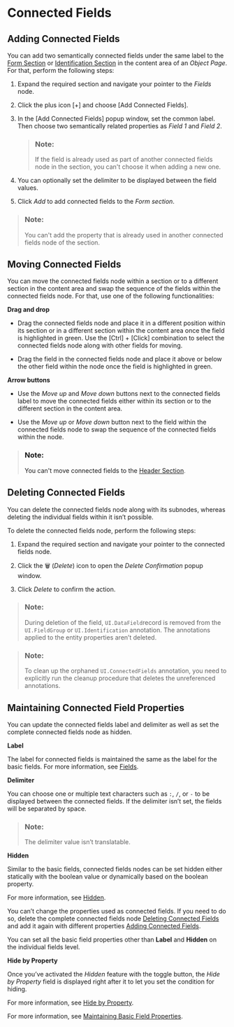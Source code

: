 <!-- loio5d85951736f84ee19ffb2abedbc739f2 -->

<link rel="stylesheet" type="text/css" href="../css/sap-icons.css"/>

# Connected Fields



<a name="loio5d85951736f84ee19ffb2abedbc739f2__section_pjn_c44_tyb"/>

## Adding Connected Fields

You can add two semantically connected fields under the same label to the [Form Section](form-section-4102b3d.md) or [Identification Section](identification-section-b83f501.md) in the content area of an *Object Page*. For that, perform the following steps:

1.  Expand the required section and navigate your pointer to the *Fields* node.

2.  Click the plus icon [\+\] and choose [Add Connected Fields\].

3.  In the [Add Connected Fields\] popup window, set the common label. Then choose two semantically related properties as *Field 1* and *Field 2*.

    > ### Note:  
    > If the field is already used as part of another connected fields node in the section, you can't choose it when adding a new one.

4.  You can optionally set the delimiter to be displayed between the field values.

5.  Click *Add* to add connected fields to the *Form section*.

> ### Note:  
> You can't add the property that is already used in another connected fields node of the section.



<a name="loio5d85951736f84ee19ffb2abedbc739f2__section_pt4_jx4_tyb"/>

## Moving Connected Fields

You can move the connected fields node within a section or to a different section in the content area and swap the sequence of the fields within the connected fields node. For that, use one of the following functionalities:

**Drag and drop**

-   Drag the connected fields node and place it in a different position within its section or in a different section within the content area once the field is highlighted in green. Use the [Ctrl\] + [Click\] combination to select the connected fields node along with other fields for moving.

-   Drag the field in the connected fields node and place it above or below the other field within the node once the field is highlighted in green.


**Arrow buttons**

-   Use the *Move up* and *Move down* buttons next to the connected fields label to move the connected fields either within its section or to the different section in the content area.

-   Use the *Move up* or *Move down* button next to the field within the connected fields node to swap the sequence of the connected fields within the node.


> ### Note:  
> You can't move connected fields to the [Header Section](header-a05d7fc.md#loio8a127fc36f5640abaab0056e632fe630).



<a name="loio5d85951736f84ee19ffb2abedbc739f2__section_qtf_th5_tyb"/>

## Deleting Connected Fields

You can delete the connected fields node along with its subnodes, whereas deleting the individual fields within it isn’t possible.

To delete the connected fields node, perform the following steps:

1.  Expand the required section and navigate your pointer to the connected fields node.

2.  Click the :wastebasket: \(*Delete*\) icon to open the *Delete Confirmation* popup window.

3.  Click *Delete* to confirm the action.


> ### Note:  
> During deletion of the field, `UI.DataField`record is removed from the `UI.FieldGroup` or `UI.Identification` annotation. The annotations applied to the entity properties aren’t deleted.

> ### Note:  
> To clean up the orphaned `UI.ConnectedFields` annotation, you need to explicitly run the cleanup procedure that deletes the unreferenced annotations.



<a name="loio5d85951736f84ee19ffb2abedbc739f2__section_xyx_vj5_tyb"/>

## Maintaining Connected Field Properties

You can update the connected fields label and delimiter as well as set the complete connected fields node as hidden.

**Label**

The label for connected fields is maintained the same as the label for the basic fields. For more information, see [Fields](https://help.sap.com/docs/SAP_FIORI_tools/17d50220bcd848aa854c9c182d65b699/457f2e9699b5437fb09d56311055a4a0.html#fields).

**Delimiter**

You can choose one or multiple text characters such as `:`, `/`, or `-` to be displayed between the connected fields. If the delimiter isn’t set, the fields will be separated by space.

> ### Note:  
> The delimiter value isn’t translatable.

**Hidden**

Similar to the basic fields, connected fields nodes can be set hidden either statically with the boolean value or dynamically based on the boolean property.

For more information, see [Hidden](appendix-457f2e9.md#loiof7ad71792a0044d6b6172f078827bdc0).

You can’t change the properties used as connected fields. If you need to do so, delete the complete connected fields node [Deleting Connected Fields](https://help.sap.com/docs/SAP_FIORI_tools/17d50220bcd848aa854c9c182d65b699/5d85951736f84ee19ffb2abedbc739f2.html#deleting-connected-fields) and add it again with different properties [Adding Connected Fields](https://help.sap.com/docs/SAP_FIORI_tools/17d50220bcd848aa854c9c182d65b699/5d85951736f84ee19ffb2abedbc739f2.html#adding-connected-fields).

You can set all the basic field properties other than **Label** and **Hidden** on the individual fields level.

**Hide by Property**

Once you’ve activated the *Hidden* feature with the toggle button, the *Hide by Property* field is displayed right after it to let you set the condition for hiding.

For more information, see [Hide by Property](appendix-457f2e9.md#loio4e8bb3df433546f8a80f16e53b29e4c1).

For more information, see [Maintaining Basic Field Properties](https://help.sap.com/docs/SAP_FIORI_tools/bdf9573a206b492382cc747e731cf34b/2953503145dd428194c6dff252744ac1.html?state=DRAFT&version=DEV&q=label#maintaining-basic-field-properties).

